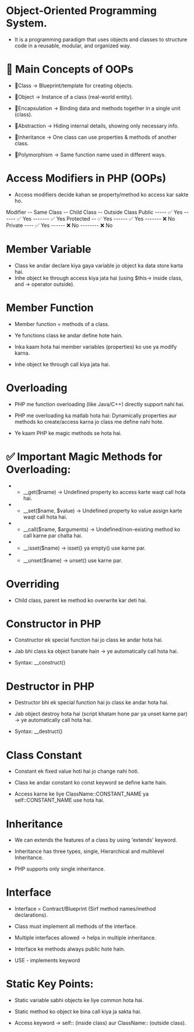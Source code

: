 # Object-Oriented Programming System.

-   It is a programming paradigm that uses objects and classes to structure code in a reusable, modular, and organized way.

# 🔹 Main Concepts of OOPs

-   🔹Class → Blueprint/template for creating objects.

-   🔹Object → Instance of a class (real-world entity).

-   🔹Encapsulation → Binding data and methods together in a single unit (class).

-   🔹Abstraction → Hiding internal details, showing only necessary info.

-   🔹Inheritance → One class can use properties & methods of another class.

-   🔹Polymorphism → Same function name used in different ways.

# Access Modifiers in PHP (OOPs)

-   Access modifiers decide kahan se property/method ko access kar sakte ho.

Modifier -- Same Class -- Child Class -- Outside Class
Public ----- ✅ Yes ------ ✅ Yes ------- ✅ Yes
Protected -- ✅ Yes ------ ✅ Yes ------- ❌ No
Private ---- ✅ Yes ------ ❌ No -------- ❌ No

# Member Variable

-   Class ke andar declare kiya gaya variable jo object ka data store karta hai.
-   Inhe object ke through access kiya jata hai (using $this-> inside class, and -> operator outside).

# Member Function

-   Member function = methods of a class.

-   Ye functions class ke andar define hote hain.

-   Inka kaam hota hai member variables (properties) ko use ya modify karna.

-   Inhe object ke through call kiya jata hai.

# Overloading

-   PHP me function overloading (like Java/C++) directly support nahi hai.

-   PHP me overloading ka matlab hota hai: Dynamically properties aur methods ko create/access karna jo class me define nahi hote.

-   Ye kaam PHP ke magic methods se hota hai.

# ✅ Important Magic Methods for Overloading:

-   -   \_\_get($name) → Undefined property ko access karte waqt call hota hai.

-   -   \_\_set($name, $value) → Undefined property ko value assign karte waqt call hota hai.

-   -   \_\_call($name, $arguments) → Undefined/non-existing method ko call karne par chalta hai.

-   -   \_\_isset($name) → isset() ya empty() use karne par.

-   -   \_\_unset($name) → unset() use karne par.

# Overriding

-   Child class, parent ke method ko overwrite kar deti hai.

# Constructor in PHP

-   Constructor ek special function hai jo class ke andar hota hai.

-   Jab bhi class ka object banate hain → ye automatically call hota hai.

-   Syntax: \_\_construct()

# Destructor in PHP

-   Destructor bhi ek special function hai jo class ke andar hota hai.

-   Jab object destroy hota hai (script khatam hone par ya unset karne par) → ye automatically call hota hai.

-   Syntax: \_\_destruct()

# Class Constant

-   Constant ek fixed value hoti hai jo change nahi hoti.

-   Class ke andar constant ko const keyword se define karte hain.

-   Access karne ke liye ClassName::CONSTANT_NAME ya self::CONSTANT_NAME use hota hai.

# Inheritance

-   We can extends the features of a class by using 'extends' keyword.

-   Inheritance has three types, single, Hierarchical and multilevel Inheritance.

-   PHP supports only single inheritance.

# Interface

-   Interface = Contract/Blueprint (Sirf method names/method declarations).

-   Class must implement all methods of the interface.

-   Multiple interfaces allowed → helps in multiple inheritance.

-   Interface ke methods always public hote hain.

-   USE - implements keyword

# Static Key Points:

-   Static variable sabhi objects ke liye common hota hai.

-   Static method ko object ke bina call kiya ja sakta hai.

-   Access keyword → self:: (inside class) aur ClassName:: (outside class).
